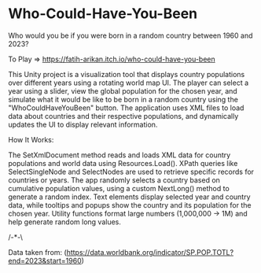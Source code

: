 # Who-Could-Have-You-Been
Who would you be if you were born in a random country between 1960 and 2023?

To Play => https://fatih-arikan.itch.io/who-could-have-you-been

This Unity project is a visualization tool that displays country populations over different years using a rotating world map UI. The player can select a year using a slider, view the global population for the chosen year, and simulate what it would be like to be born in a random country using the "WhoCouldHaveYouBeen" button. The application uses XML files to load data about countries and their respective populations, and dynamically updates the UI to display relevant information.

How It Works:

The SetXmlDocument method reads and loads XML data for country populations and world data using Resources.Load<TextAsset>().
XPath queries like SelectSingleNode and SelectNodes are used to retrieve specific records for countries or years.
The app randomly selects a country based on cumulative population values, using a custom NextLong() method to generate a random index.
Text elements display selected year and country data, while tooltips and popups show the country and its population for the chosen year.
Utility functions format large numbers (1,000,000 -> 1M) and help generate random long values.

/-*-\

Data taken from: (https://data.worldbank.org/indicator/SP.POP.TOTL?end=2023&start=1960)
